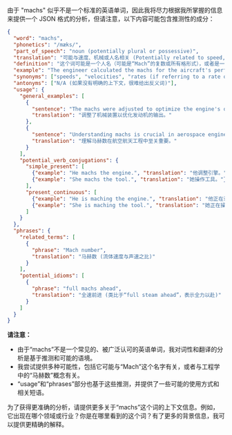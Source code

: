 由于 "machs" 似乎不是一个标准的英语单词，因此我将尽力根据我所掌握的信息来提供一个 JSON 格式的分析，但请注意，以下内容可能包含推测性的成分：

```json
{
  "word": "machs",
  "phonetics": "/mæks/",
  "part_of_speech": "noun (potentially plural or possessive)",
  "translation": "可能与速度、机械或人名相关 (Potentially related to speed, mechanics, or a name)",
  "definition": "这个词可能是一个人名（可能是“Mach”的复数或所有格形式），或者是一个技术术语的变体，尤其是在工程或物理学中与马赫数有关。(This word is potentially a plural or possessive form of a name, or a variant of a technical term, especially in engineering or physics related to Mach number.)",
  "example": "The engineer calculated the machs for the aircraft's performance. (工程师计算了飞机的性能的马赫数。)",
  "synonyms": ["speeds", "velocities", "rates (if referring to a rate or measure)", "机械 (mechanics)", "工具 (tools)"],
  "antonyms": ["N/A (如果没有明确的上下文，很难给出反义词)"],
  "usage": {
    "general_examples": [
      {
        "sentence": "The machs were adjusted to optimize the engine's output.",
        "translation": "调整了机械装置以优化发动机的输出。"
      },
      {
        "sentence": "Understanding machs is crucial in aerospace engineering.",
        "translation": "理解马赫数在航空航天工程中至关重要。"
      }
    ],
    "potential_verb_conjugations": {
      "simple_present": [
        {"example": "He machs the engine.", "translation": "他调整引擎。"},
        {"example": "She machs the tool.", "translation": "她操作工具。"}
      ],
      "present_continuous": [
        {"example": "He is maching the engine.", "translation": "他正在调整引擎。"},
        {"example": "She is maching the tool.", "translation": "她正在操作工具。"}
      ]
    }
  },
  "phrases": {
    "related_terms": [
      {
        "phrase": "Mach number",
        "translation": "马赫数 (流体速度与声速之比)"
      }
    ],
    "potential_idioms": [
      {
        "phrase": "full machs ahead",
        "translation": "全速前进 (类比于“full steam ahead”，表示全力以赴)"
      }
    ]
  }
}
```

**请注意：**

*   由于“machs”不是一个常见的、被广泛认可的英语单词，我对词性和翻译的分析是基于推测和可能的语境。
*   我尝试提供多种可能性，包括它可能与“Mach”这个名字有关，或者与工程学中的“马赫数”概念有关。
*   “usage”和“phrases”部分也基于这些推测，并提供了一些可能的使用方式和相关短语。

为了获得更准确的分析，请提供更多关于“machs”这个词的上下文信息。例如，它出现在哪个领域或行业？你是在哪里看到的这个词？有了更多的背景信息，我可以提供更精确的解释。
 